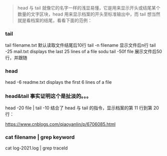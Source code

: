 > head 与 tail 就像它的名字一样的浅显易懂，它是用来显示开头或结尾某个数量的文字区块，head 用来显示档案的开头至标准输出中，而 tail 想当然就是看档案的结尾，看看下面的范例：

### tail

tail filename.txt     默认读取文件结尾后10行
tail -n filename      显示文件后n行
tail -25 mail.txt     displays the last 25 lines of a file
sodu tail -50f file   展示文件后50行，并跟随

### head
head -6 readme.txt
displays the first 6 lines of a file

### head&tail 事实证明这个是扯淡的。。。
head -20 file | tail -10  结合了 head 与 tail 的指令，显示档案的第 11 行到第 20 行：


https://www.cnblogs.com/qiaoyanlin/p/6706085.html


### cat filename | grep keyword
cat log-2021.log | grep traceId